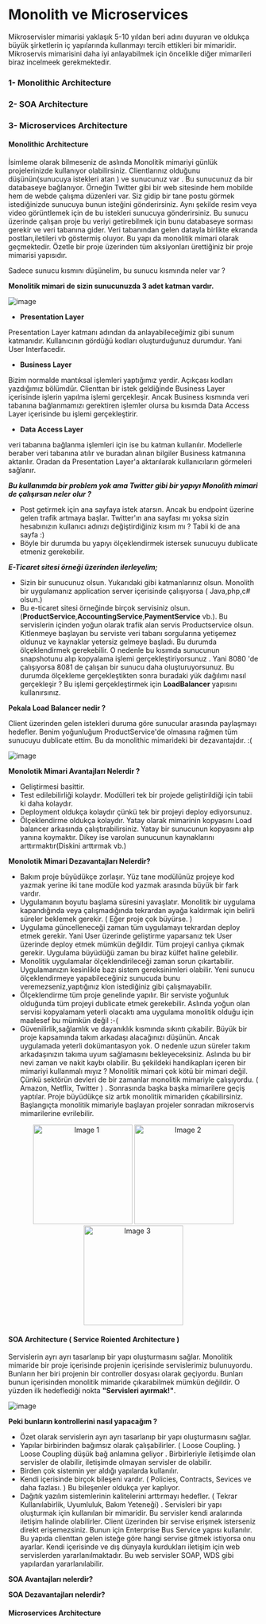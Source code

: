 # Monolith ve Microservices

Mikroservisler mimarisi yaklaşık 5-10 yıldan beri adını duyuran ve oldukça büyük şirketlerin iç yapılarında kullanmayı tercih ettikleri bir mimaridir. Mikroservis mimarisini daha iyi anlayabilmek için öncelikle diğer mimarileri biraz incelmeek gerekmektedir.

### 1- Monolithic Architecture
### 2- SOA Architecture
### 3- Microservices Architecture

#### Monolithic Architecture

İsimleme olarak bilmeseniz de aslında Monolitik mimariyi günlük projelerinizde kullanıyor olabilirsiniz. Clientlarınız olduğunu düşünün(sunucuya istekleri atan ) ve sunucunuz var . Bu sunucunuz da bir databaseye bağlanıyor. Örneğin Twitter gibi bir web sitesinde hem mobilde hem de webde çalışma düzenleri var. Siz gidip bir tane postu görmek istediğinizde sunucuya bunun isteğini gönderirsiniz. Aynı şekilde resim veya video görüntlemek için de bu istekleri sunucuya gönderirsiniz. Bu sunucu üzerinde çalışan proje bu veriyi getirebilmek için bunu databaseye sorması gerekir ve veri tabanına gider. Veri tabanından gelen datayla birlikte ekranda postları,iletileri vb göstermiş oluyor. Bu yapı da monolitik mimari olarak geçmektedir. Özetle bir proje üzerinden tüm aksiyonları ürettiğiniz bir proje mimarisi yapısıdır. 

Sadece sunucu kısmını düşünelim, bu sunucu kısmında neler var ?

**Monolitik mimari de sizin sunucunuzda 3 adet katman vardır.**

![image](https://github.com/KardelRuveyda/dotnet-yuzuncuyil-egitim-notlari/assets/33912144/5ee04f1d-ce4a-4255-b361-610ef6cb79e3)


- **Presentation Layer**

Presentation Layer katmanı adından da anlayabileceğimiz gibi sunum katmanıdır. Kullanıcının gördüğü kodları oluşturduğunuz durumdur. Yani User Interfacedir.

- **Business Layer**
  
Bizim normalde mantıksal işlemleri yaptığımız yerdir. Açıkçası kodları yazdığımız bölümdür. Clienttan bir istek geldiğinde Business Layer içerisinde işlerin yapılma işlemi gerçekleşir. Ancak Business kısmında veri tabanına bağlanmamızı gerektiren işlemler olursa bu kısımda Data Access Layer içerisinde bu işlemi gerçekleştirir. 

- **Data Access Layer**

veri tabanına bağlanma işlemleri için ise bu katman kullanılır. Modellerle beraber veri tabanına atılır ve  buradan alınan bilgiler Business katmanına aktarılır. Oradan da Presentation Layer'a aktarılarak kullanıcıların görmeleri sağlanır. 

_**Bu kullanımda bir problem yok ama Twitter gibi bir yapıyı Monolith mimari de çalışırsan neler olur ?**_

- Post getirmek için ana sayfaya istek atarsın. Ancak bu endpoint üzerine gelen trafik artmaya başlar. Twitter'ın ana sayfası mı yoksa sizin hesabınızın kullanıcı adınızı değiştirdiğiniz kısım mı ? Tabii ki de ana sayfa :)
- Böyle bir durumda bu yapıyı ölçeklendirmek istersek sunucuyu dublicate etmeniz gerekebilir.

_**E-Ticaret sitesi örneği üzerinden ilerleyelim;**_

- Sizin bir sunucunuz olsun. Yukarıdaki gibi katmanlarınız olsun. Monolith bir uygulamanız application server içerisinde çalışıyorsa ( Java,php,c# olsun.)
- Bu e-ticaret sitesi örneğinde birçok servisiniz olsun. (**ProductService**,**AccountingService**,**PaymentService** vb.). Bu servislerin içinden yoğun olarak trafik alan servis Productservice olsun. Kitlenmeye başlayan bu serviste veri tabanı sorgularına yetişemez oldunuz ve kaynaklar yetersiz gelmeye başladı. Bu durumda ölçeklendirmek gerekebilir. O nedenle bu kısımda sunucunun snapshotunu alıp kopyalama işlemi gerçekleştiriyorsunuz . Yani 8080 'de çalışıyorsa 8081 de çalışan bir sunucu daha oluşturuyorsunuz. Bu durumda ölçekleme gerçekleştikten sonra buradaki yük dağılımı nasıl gerçekleşir ?  Bu işlemi gerçekleştirmek için **LoadBalancer** yapısını kullanırsınız.

**Pekala Load Balancer nedir ?**

Client üzerinden gelen istekleri duruma göre sunucular arasında paylaşmayı hedefler. Benim yoğunluğum ProductService'de olmasına rağmen tüm sunucuyu dublicate ettim. Bu da monolithic mimarideki bir dezavantajdır. :(

![image](https://github.com/KardelRuveyda/dotnet-yuzuncuyil-egitim-notlari/assets/33912144/c0993a88-91d9-4e69-b852-82d8f827579e)

**Monolotik Mimari Avantajları Nelerdir ?**

- Geliştirmesi basittir.
- Test edilebilirliği kolaydır. Modülleri tek bir projede geliştirildiği için tabii ki daha kolaydır.
- Deployment oldukça kolaydır çünkü tek bir projeyi deploy ediyorsunuz.
- Ölçeklendirme oldukça kolaydır. Yatay olarak mimarinin kopyasını Load balancer arkasında çalıştırabilirsiniz. Yatay bir sunucunun kopyasını alıp yanına koymaktır. Dikey ise varolan sunucunun kaynaklarını arttırmaktır(Diskini arttırmak vb.)

**Monolotik Mimari Dezavantajları Nelerdir?**

- Bakım proje büyüdükçe zorlaşır. Yüz tane modülünüz projeye kod yazmak yerine iki tane modüle kod yazmak arasında büyük bir fark vardır.
- Uygulamanın boyutu başlama süresini yavaşlatır. Monolitik bir uygulama kapandığında veya çalışmadığında tekrardan ayağa kaldırmak için belirli süreler beklemek gerekir. ( Eğer proje çok büyürse. )
- Uygulama güncelleneceği zaman tüm uygulamayı tekrardan deploy etmek gerekir. Yani User üzerinde geliştirme yaparsanız tek User üzerinde deploy etmek mümkün değildir. Tüm projeyi canlıya çıkmak gerekir. Uygulama büyüdüğü zaman bu biraz külfet haline gelebilir.
- Monolitik uygulamalar ölçeklendirileceği zaman sorun çıkartabilir. Uygulamanızın kesinlikle bazı sistem gereksinimleri olabilir. Yeni sunucu ölçeklendirmeye yapabileceğiniz sunucuda bunu veremezseniz,yaptığınız klon istediğiniz gibi çalışmayabilir.
- Ölçeklendirme tüm proje genelinde yapılır. Bir serviste yoğunluk olduğunda tüm projeyi dublicate etmek gerekebilir. Aslında yoğun olan servisi kopyalamam yeterli olacaktı ama uygulama monolitik olduğu için maalesef bu mümkün değil :-(
- Güvenilirlik,sağlamlık ve dayanıklık kısmında sıkıntı çıkabilir. Büyük bir proje kapsamında takım arkadaşı alacağınızı düşünün. Ancak uygulamada yeterli dokümantasyon yok. O nedenle uzun süreler takım arkadaşınızın takıma uyum sağlamasını bekleyeceksiniz. Aslında bu bir nevi zaman ve nakit kaybı olabilir. Bu şekildeki handikapları içeren bir mimariyi kullanmalı mıyız ? Monolitik mimari çok kötü bir mimari değil. Çünkü sektörün devleri de bir zamanlar monolitik mimariyle çalışıyordu. ( Amazon, Netflix, Twitter ) . Sonrasında başka başka mimarilere geçiş yaptılar. Proje büyüdükçe siz artık monolitik mimariden çıkabilirsiniz. Başlangıçta monolitik mimariyle başlayan projeler sonradan mikroservis mimarilerine evrilebilir.
  
<div align="center">
  <img src="https://github.com/KardelRuveyda/dotnet-yuzuncuyil-egitim-notlari/assets/33912144/a3dda0e1-43d6-4804-95f3-512230673ad6" alt="Image 1" width="200"/>
  <img src="https://github.com/KardelRuveyda/dotnet-yuzuncuyil-egitim-notlari/assets/33912144/e688b828-8a23-4125-90e8-cbd8a3befc95" alt="Image 2" width="200"/>
  <img src="https://github.com/KardelRuveyda/dotnet-yuzuncuyil-egitim-notlari/assets/33912144/8ffd6d2a-d316-40d5-9e26-068afd8ce905" alt="Image 3" width="200"/>
</div>



#### SOA Architecture ( Service Roiented Architecture ) 

Servislerin ayrı ayrı tasarlanıp bir yapı oluşturmasını sağlar. Monolitik mimaride bir proje içerisinde projenin içerisinde servislerimiz bulunuyordu. Bunların her biri projenin bir controller dosyası olarak geçiyordu. Bunları bunun içerisinden monolitik mimaride çıkarabilmek mümkün değildir. O yüzden ilk hedeflediği nokta **"Servisleri ayırmak!"**.

![image](https://github.com/KardelRuveyda/dotnet-yuzuncuyil-egitim-notlari/assets/33912144/d0b6808a-16f0-451a-9164-eee815098a36)


**Peki bunların kontrollerini nasıl yapacağım ?**

- Özet olarak servislerin ayrı ayrı tasarlanıp bir yapı oluşturmasını sağlar.
- Yapılar birbirinden bağımsız olarak çalışabilirler. ( Loose Coupling. ) Loose Coupling düşük bağ anlamına geliyor . Birbirleriyle iletişimde olan servisler de olabilir, iletişimde olmayan servisler de olabilir.
- Birden çok sistemin yer aldığı yapılarda kullanılır.
- Kendi içerisinde birçok bileşeni vardır. ( Policies, Contracts, Sevices ve daha fazlası. ) Bu bileşenler oldukça yer kaplıyor.
- Dağıtık yazılım sistemlerinin kalitelerini arttırmayı hedefler. ( Tekrar Kullanılabirlik, Uyumluluk, Bakım Yeteneği) . Servisleri bir yapı oluşturmak için kullanılan bir mimaridir. Bu servisler kendi aralarında iletişim halinde olabilirler. Client üzerinden bir servise erişmek isterseniz direkt erişemezsiniz. Bunun için Enterprise Bus Service yapısı kullanılır. Bu yapıda clienttan gelen isteğe göre hangi servise gitmek istiyorsa onu ayarlar. Kendi içerisinde ve dış dünyayla kurdukları iletişim için web servislerden yararlanılmaktadır. Bu web servisler SOAP, WDS gibi yapılardan yararlanılabilir.

**SOA Avantajları nelerdir?**

**SOA Dezavantajları nelerdir?**

#### Microservices Architecture



